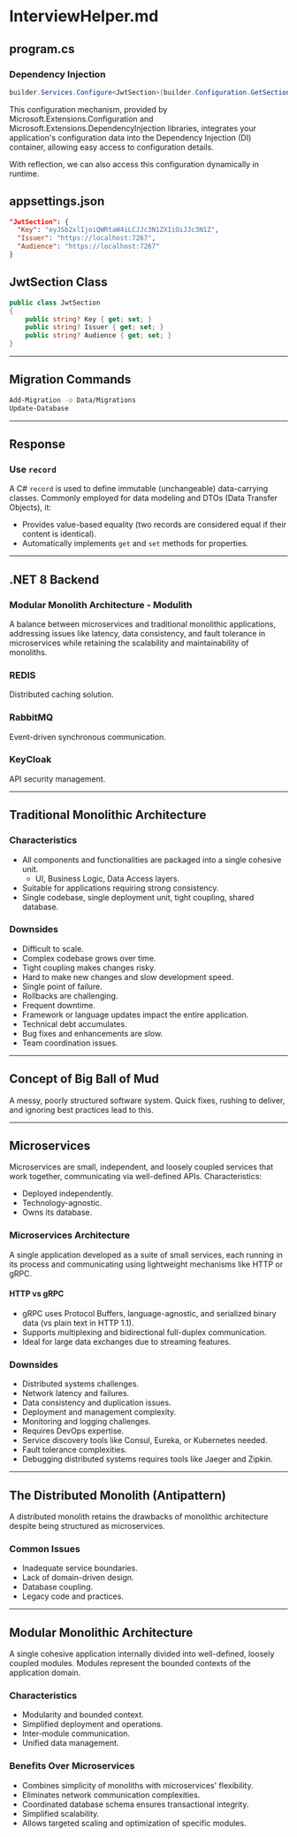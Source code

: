 
# InterviewHelper.md

## program.cs

### Dependency Injection
```csharp
builder.Services.Configure<JwtSection>(builder.Configuration.GetSection("JwtSection"));
```
This configuration mechanism, provided by Microsoft.Extensions.Configuration and Microsoft.Extensions.DependencyInjection libraries, integrates your application's configuration data into the Dependency Injection (DI) container, allowing easy access to configuration details.

With reflection, we can also access this configuration dynamically in runtime.

## appsettings.json

```json
"JwtSection": {
  "Key": "eyJSb2xlIjoiQWRtaW4iLCJJc3N1ZXIiOiJJc3N1Z",
  "Issuer": "https://localhost:7267",
  "Audience": "https://localhost:7267"
}
```

## JwtSection Class

```csharp
public class JwtSection
{
    public string? Key { get; set; }
    public string? Issuer { get; set; }
    public string? Audience { get; set; }
}
```

---

## Migration Commands

```bash
Add-Migration -o Data/Migrations
Update-Database
```

---

## Response

### Use `record`
A C# `record` is used to define immutable (unchangeable) data-carrying classes. Commonly employed for data modeling and DTOs (Data Transfer Objects), it:
- Provides value-based equality (two records are considered equal if their content is identical).
- Automatically implements `get` and `set` methods for properties.

---

## .NET 8 Backend

### Modular Monolith Architecture - Modulith

A balance between microservices and traditional monolithic applications, addressing issues like latency, data consistency, and fault tolerance in microservices while retaining the scalability and maintainability of monoliths.

### REDIS
Distributed caching solution.

### RabbitMQ
Event-driven synchronous communication.

### KeyCloak
API security management.

---

## Traditional Monolithic Architecture

### Characteristics
- All components and functionalities are packaged into a single cohesive unit.
  - UI, Business Logic, Data Access layers.
- Suitable for applications requiring strong consistency.
- Single codebase, single deployment unit, tight coupling, shared database.

### Downsides
- Difficult to scale.
- Complex codebase grows over time.
- Tight coupling makes changes risky.
- Hard to make new changes and slow development speed.
- Single point of failure.
- Rollbacks are challenging.
- Frequent downtime.
- Framework or language updates impact the entire application.
- Technical debt accumulates.
- Bug fixes and enhancements are slow.
- Team coordination issues.

---

## Concept of Big Ball of Mud

A messy, poorly structured software system. Quick fixes, rushing to deliver, and ignoring best practices lead to this.

---

## Microservices

Microservices are small, independent, and loosely coupled services that work together, communicating via well-defined APIs. Characteristics:
- Deployed independently.
- Technology-agnostic.
- Owns its database.

### Microservices Architecture

A single application developed as a suite of small services, each running in its process and communicating using lightweight mechanisms like HTTP or gRPC.

#### HTTP vs gRPC
- gRPC uses Protocol Buffers, language-agnostic, and serialized binary data (vs plain text in HTTP 1.1).
- Supports multiplexing and bidirectional full-duplex communication.
- Ideal for large data exchanges due to streaming features.

### Downsides
- Distributed systems challenges.
- Network latency and failures.
- Data consistency and duplication issues.
- Deployment and management complexity.
- Monitoring and logging challenges.
- Requires DevOps expertise.
- Service discovery tools like Consul, Eureka, or Kubernetes needed.
- Fault tolerance complexities.
- Debugging distributed systems requires tools like Jaeger and Zipkin.

---

## The Distributed Monolith (Antipattern)

A distributed monolith retains the drawbacks of monolithic architecture despite being structured as microservices.

### Common Issues
- Inadequate service boundaries.
- Lack of domain-driven design.
- Database coupling.
- Legacy code and practices.

---

## Modular Monolithic Architecture

A single cohesive application internally divided into well-defined, loosely coupled modules. Modules represent the bounded contexts of the application domain.

### Characteristics
- Modularity and bounded context.
- Simplified deployment and operations.
- Inter-module communication.
- Unified data management.

### Benefits Over Microservices
- Combines simplicity of monoliths with microservices' flexibility.
- Eliminates network communication complexities.
- Coordinated database schema ensures transactional integrity.
- Simplified scalability.
- Allows targeted scaling and optimization of specific modules.
